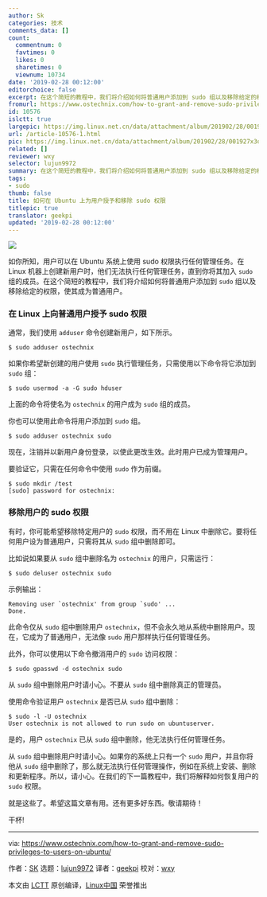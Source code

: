 ```yaml
---
author: Sk
categories: 技术
comments_data: []
count:
  commentnum: 0
  favtimes: 0
  likes: 0
  sharetimes: 0
  viewnum: 10734
date: '2019-02-28 00:12:00'
editorchoice: false
excerpt: 在这个简短的教程中，我们将介绍如何将普通用户添加到 sudo 组以及移除给定的权限，使其成为普通用户。
fromurl: https://www.ostechnix.com/how-to-grant-and-remove-sudo-privileges-to-users-on-ubuntu/
id: 10576
islctt: true
largepic: https://img.linux.net.cn/data/attachment/album/201902/28/001927x3ovk9y4cpt95nnk.png
url: /article-10576-1.html
pic: https://img.linux.net.cn/data/attachment/album/201902/28/001927x3ovk9y4cpt95nnk.png.thumb.jpg
related: []
reviewer: wxy
selector: lujun9972
summary: 在这个简短的教程中，我们将介绍如何将普通用户添加到 sudo 组以及移除给定的权限，使其成为普通用户。
tags:
- sudo
thumb: false
title: 如何在 Ubuntu 上为用户授予和移除 sudo 权限
titlepic: true
translator: geekpi
updated: '2019-02-28 00:12:00'
---
```


![](/data/attachment/album/201902/28/001927x3ovk9y4cpt95nnk.png)


如你所知，用户可以在 Ubuntu 系统上使用 sudo 权限执行任何管理任务。在 Linux 机器上创建新用户时，他们无法执行任何管理任务，直到你将其加入 `sudo` 组的成员。在这个简短的教程中，我们将介绍如何将普通用户添加到 `sudo` 组以及移除给定的权限，使其成为普通用户。


### 在 Linux 上向普通用户授予 sudo 权限


通常，我们使用 `adduser` 命令创建新用户，如下所示。



```
$ sudo adduser ostechnix
```

如果你希望新创建的用户使用 `sudo` 执行管理任务，只需使用以下命令将它添加到 `sudo` 组：



```
$ sudo usermod -a -G sudo hduser
```

上面的命令将使名为 `ostechnix` 的用户成为 `sudo` 组的成员。


你也可以使用此命令将用户添加到 `sudo` 组。



```
$ sudo adduser ostechnix sudo
```

现在，注销并以新用户身份登录，以使此更改生效。此时用户已成为管理用户。


要验证它，只需在任何命令中使用 `sudo` 作为前缀。



```
$ sudo mkdir /test
[sudo] password for ostechnix:
```

### 移除用户的 sudo 权限


有时，你可能希望移除特定用户的 `sudo` 权限，而不用在 Linux 中删除它。要将任何用户设为普通用户，只需将其从 `sudo` 组中删除即可。


比如说如果要从 `sudo` 组中删除名为 `ostechnix` 的用户，只需运行：



```
$ sudo deluser ostechnix sudo
```

示例输出：



```
Removing user `ostechnix' from group `sudo' ...
Done.
```

此命令仅从 `sudo` 组中删除用户 `ostechnix`，但不会永久地从系统中删除用户。现在，它成为了普通用户，无法像 `sudo` 用户那样执行任何管理任务。


此外，你可以使用以下命令撤消用户的 `sudo` 访问权限：



```
$ sudo gpasswd -d ostechnix sudo
```

从 `sudo` 组中删除用户时请小心。不要从 `sudo` 组中删除真正的管理员。


使用命令验证用户 `ostechnix` 是否已从 `sudo` 组中删除：



```
$ sudo -l -U ostechnix
User ostechnix is not allowed to run sudo on ubuntuserver.
```

是的，用户 `ostechnix` 已从 `sudo` 组中删除，他无法执行任何管理任务。


从 `sudo` 组中删除用户时请小心。如果你的系统上只有一个 `sudo` 用户，并且你将他从 `sudo` 组中删除了，那么就无法执行任何管理操作，例如在系统上安装、删除和更新程序。所以，请小心。在我们的下一篇教程中，我们将解释如何恢复用户的 `sudo` 权限。


就是这些了。希望这篇文章有用。还有更多好东西。敬请期待！


干杯!




---


via: <https://www.ostechnix.com/how-to-grant-and-remove-sudo-privileges-to-users-on-ubuntu/>


作者：[SK](https://www.ostechnix.com/author/sk/) 选题：[lujun9972](https://github.com/lujun9972) 译者：[geekpi](https://github.com/geekpi) 校对：[wxy](https://github.com/wxy)


本文由 [LCTT](https://github.com/LCTT/TranslateProject) 原创编译，[Linux中国](https://linux.cn/) 荣誉推出